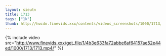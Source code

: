 ```yaml
--- 
layout: sieutv
title: 1713
tags: ["1k"]
thumb: http://hwcdn.finevids.xxx/contents/videos_screenshots/1000/1713/preview.mp4.jpg
---
```

{% include video src="http://www.finevids.xxx/get_file/1/4b3e633fa72abbe6af64157ae52e44ed/1000/1713/1713.mp4/" %} 
